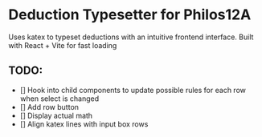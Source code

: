 # Deduction Typesetter for Philos12A

Uses katex to typeset deductions with an intuitive frontend interface. Built with React + Vite for fast loading


## TODO:
- [] Hook into child components to update possible rules for each row when select is changed
- [] Add row button
- [] Display actual math
- [] Align katex lines with input box rows